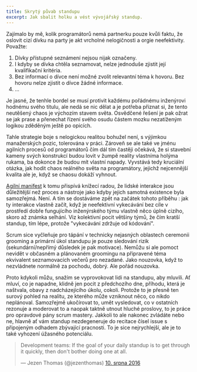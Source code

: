 ```yaml
---
title: Skrytý půvab standupu
excerpt: Jak sbalit holku a vést vývojářský standup.
---
```


Zajímalo by mě, kolik programátorů nemá partnerku pouze kvůli faktu, že oslovit cizí dívku na party je akt vrcholné nelogičnosti a orgie neefektivity. Považte:

1. Dívky přístupné seznámení nejsou nijak označeny.
2. I kdyby se dívka chtěla seznamovat, nelze jednoduše zjistit její kvalifikační kritéria.
3. Bez informací o dívce není možné zvolit relevantní téma k hovoru. Bez hovoru nelze zjistit o dívce žádné informace.
4. ...

Je jasné, že tenhle bordel se musí protivit každému pořádnému inženýrovi hodnému svého titulu, ale nedá se nic dělat a je potřeba přiznat si, že tento neutěšený chaos je výchozím stavem světa. Osvědčené řešení je pak ožrat se jak prase a přenechat řízení svého osudu částem mozku nezatíženým logikou zděděným ještě po opicích.

Tahle strategie boje s nelogickou realitou bohužel není, s výjimkou manažerských pozic, tolerována v práci. Zároveň se ale také  ve jménu agilních procesů od programátorů čím dál tím častěji očekává, že si stavební kameny svých konstrukcí budou lovit v žumpě reality vlastníma holýma rukama, ba dokonce že budou mít vlastní napady. Vyvstává tedy kruciální otázka, jak hodit chaos reálného světa na programátory, jejichž nejcennější  kvalita ale je, když se chaosu dokáží vyhnout.

[Agilní manifest][agilni] k tomu přispívá knížecí radou, že lidské interakce jsou důležitější než proces a nástroje jako kdyby jejich samotná existence byla samozřejmá. Není. A tím se dostáváme zpět na začátek tohoto příběhu : jak ty interakce vlastně začít, když je neefektivní vykecávání bez cíle  v prostředí dobře fungujícího inženýrského týmu vlastně něco úplně cizího, skoro až známka selhání. Viz kolektivní pocit většiny týmů, že čím kratší standup, tím lépe, protože "vykecávání zdržuje od kódování".

Scrum sice vyčleňuje pro tápání v technicky nejasných oblastech ceremonii ‎grooming a primární úkol standupu je pouze sledování rizik (sekundární/nepřímý důsledek je pak motivace). Nemůžu si ale pomoct nevidět v občasném a plánovaném groomingu na připravené téma ekvivalent seznamovacích večerů pro nezadané. Jako nouzovka, když to nezvládnete normálně za pochodu, dobrý. Ale pořád nouzovka.

Proto kdykoli můžu, snažím se vyprovokovat lidi na standupu, aby mluvili. Ať mluví, co je napadne, klidně jen pocit z předchozího dne, příhodu, která je naštvala, obavy z nadcházejícího úkolu, cokoli. Protože to je přesně ten surový pohled na realitu, ze kterého může vzniknout něco, co nikdo neplánoval. Samozřejmě ukočírovat to, umět vysledovat, co v ostatních rezonuje a moderovat to a naopak taktně utnout hluché proslovy, to je práce pro opravdové pány scrum mastery. Jakkoli to ale nakonec zvládáte nebo ne, hlavně ať vám standup nezdegeneruje do recitace čísel issue s připojeným odhadem zbývající pracnosti. To je sice nejrychlejší, ale je to také vyhození úžasného potenciálu.

<blockquote class="twitter-tweet" data-lang="cs"><p lang="en" dir="ltr">Development teams: If the goal of your daily standup is to get through it quickly, then don&#39;t bother doing one at all.</p>&mdash; Jezen Thomas (@jezenthomas) <a href="https://twitter.com/jezenthomas/status/763311479433072640">10. srpna 2016</a></blockquote>

<script async src="//platform.twitter.com/widgets.js" charset="utf-8"></script>

[agilni]: http://agilemanifesto.org
